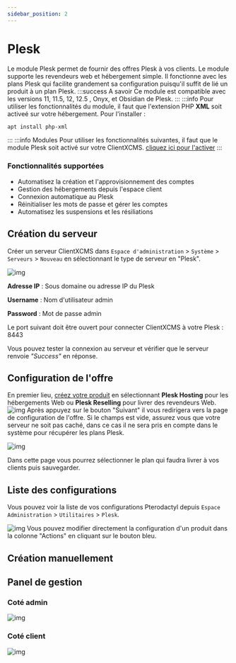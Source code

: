 ```yaml
---
sidebar_position: 2
---
```


# Plesk

Le module Plesk permet de fournir des offres Plesk à vos clients. Le module supporte les revendeurs web et hébergement simple. Il fonctionne avec les plans Plesk qui facilite grandement sa configuration puisqu'il suffit de lié un produit à un plan Plesk.
:::success A savoir
Ce module est compatible avec les versions 11, 11.5, 12, 12.5 , Onyx, et Obsidian de Plesk.
:::
:::info
Pour utiliser les fonctionnalités du module, il faut que l'extension PHP **XML** soit activeé sur votre hébergement. Pour l'installer : 
```bash
apt install php-xml
```
:::
:::info Modules
Pour utiliser les fonctionnalités suivantes, il faut que le module Plesk soit activé sur votre ClientXCMS. [cliquez ici pour l'activer](../)
:::
### Fonctionnalités supportées 
- Automatisez la création et l'approvisionnement des comptes
- Gestion des hébergements depuis l'espace client
- Connexion automatique au Plesk
- Réinitialiser les mots de passe et gérer les comptes
- Automatisez les suspensions et les résiliations

## Création du serveur

Créer un serveur ClientXCMS dans `Espace d'administration` > `Système` > `Serveurs` > `Nouveau` en sélectionnant le type de serveur en "Plesk". 

![img](https://media.discordapp.net/attachments/926274245225504779/962908593890406430/unknown.png)

**Adresse IP** : Sous domaine ou adresse IP du Plesk

**Username** : Nom d'utilisateur admin

**Password** : Mot de passe admin

Le port suivant doit être ouvert pour connecter ClientXCMS à votre Plesk : 8443

Vous pouvez tester la connexion au serveur et vérifier que le serveur renvoie *"Success"* en réponse.

## Configuration de l'offre
En premier lieu, [créez votre produit](../../store/product#création) en sélectionnant **Plesk Hosting** pour les hébergements Web ou **Plesk Reselling** pour livrer des revendeurs Web.
![img](https://media.discordapp.net/attachments/926274245225504779/962910219158028318/unknown.png)
Après appuyez sur le bouton "Suivant" il vous redirigera vers la page de configuration de l'offre. Si le champs est vide, assurez vous que votre serveur ne soit pas caché, dans ce cas il ne sera pris en compte dans le système pour récupérer les plans Plesk.

![img](https://media.discordapp.net/attachments/926274245225504779/962911997190610984/unknown.png)

Dans cette page vous pourrez sélectionner le plan qui faudra livrer à vos clients puis sauvegarder.
## Liste des configurations
Vous pouvez voir la liste de vos configurations Pterodactyl depuis `Espace Administration` > `Utilitaires` > `Plesk`.

![img](https://media.discordapp.net/attachments/926274245225504779/962912787334574100/unknown.png)
Vous pouvez modifier directement la configuration d'un produit dans la colonne "Actions" en cliquant sur le bouton bleu.

## Création manuellement

## Panel de gestion
### Coté admin
![img](https://media.discordapp.net/attachments/926274245225504779/962913723046047804/unknown.png)

### Coté client
![img](https://media.discordapp.net/attachments/926274245225504779/962916921416753335/unknown.png)